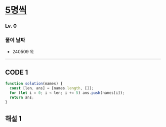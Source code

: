 # [5명씩]()

### Lv. 0

### 풀이 날짜

- 240509 목

---

## CODE 1

```javascript
function solution(names) {
  const [len, ans] = [names.length, []];
  for (let i = 0; i < len; i += 5) ans.push(names[i]);
  return ans;
}
```

## 해설 1
